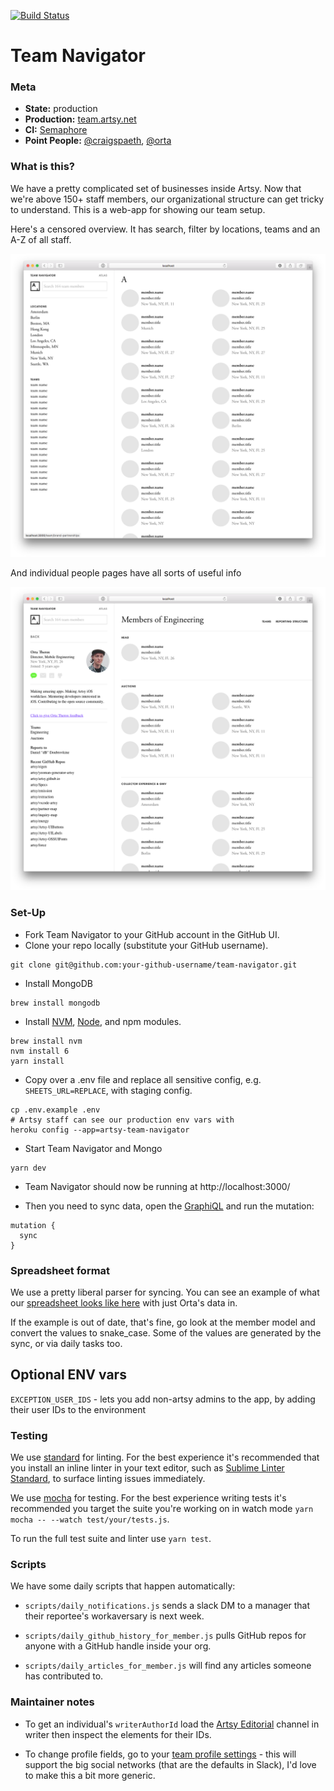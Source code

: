 [![Build Status](https://semaphoreci.com/api/v1/projects/94083eb0-a44a-4b7a-a4be-56ddc5758ac4/560485/badge.svg)](https://semaphoreci.com/artsy-it/team-navigator)

# Team Navigator

### Meta
* __State:__ production
* __Production:__ [team.artsy.net](https://team.artsy.net/)
* __CI:__ [Semaphore](https://semaphoreci.com/artsy-it/team-navigator)
* __Point People:__ [@craigspaeth](https://github.com/craigspaeth), [@orta](https://github.com/orta)

### What is this?

We have a pretty complicated set of businesses inside Artsy. Now that we're above 150+ staff members, our organizational structure can get tricky to understand. This is a web-app for showing our team setup.

Here's a censored overview. It has search, filter by locations, teams and an A-Z of all staff.

![./screenshots/overview.png](./screenshots/overview.png)

And individual people pages have all sorts of useful info

![./screenshots/member.png](./screenshots/member.png)

### Set-Up

- Fork Team Navigator to your GitHub account in the GitHub UI.
- Clone your repo locally (substitute your GitHub username).
```
git clone git@github.com:your-github-username/team-navigator.git
```
- Install MongoDB
```
brew install mongodb
```
- Install [NVM](https://github.com/creationix/nvm), [Node](https://nodejs.org/en/), and npm modules.
```
brew install nvm
nvm install 6
yarn install
```
- Copy over a .env file and replace all sensitive config, e.g. `SHEETS_URL=REPLACE`,
with staging config.
```
cp .env.example .env
# Artsy staff can see our production env vars with
heroku config --app=artsy-team-navigator
```
- Start Team Navigator and Mongo
```
yarn dev
```
- Team Navigator should now be running at http://localhost:3000/

- Then you need to sync data, open the [GraphiQL](http://localhost:3000/api?query=mutation%20%7B%0A%20%20sync%0A%7D) and run the mutation:

```
mutation {
  sync
}
```

### Spreadsheet format

We use a pretty liberal parser for syncing. You can see an example of what our [spreadsheet looks like here](https://docs.google.com/spreadsheets/d/1tF5p0e_Nevgb6kZywnDQaQCQ1CW8XY233b-llt2L5sY/edit?usp=sharing) with just Orta's data in.

If the example is out of date, that's fine, go look at the member model and convert the values to snake_case. Some of the values are generated by the sync, or via daily tasks too.

## Optional ENV vars

`EXCEPTION_USER_IDS` - lets you add non-artsy admins to the app, by adding their user IDs to the environment

### Testing

We use [standard](https://github.com/feross/standard) for linting. For the best experience it's recommended that you install an inline linter in your text editor, such as [Sublime Linter Standard](https://github.com/Flet/SublimeLinter-contrib-standard), to surface linting issues immediately.

We use [mocha](https://mochajs.org/) for testing. For the best experience writing tests it's recommended you target the suite you're working on in watch mode `yarn mocha -- --watch test/your/tests.js`.

To run the full test suite and linter use `yarn test`.

### Scripts

We have some daily scripts that happen automatically:

* `scripts/daily_notifications.js` sends a slack DM to a manager that their reportee's workaversary is next week.

* `scripts/daily_github_history_for_member.js` pulls GitHub repos for anyone with a GitHub handle inside your org.

* `scripts/daily_articles_for_member.js` will find any articles someone has contributed to.


### Maintainer notes

* To get an individual's `writerAuthorId` load the [Artsy Editorial](https://writer.artsy.net/settings/channels/5759e3efb5989e6f98f77993/edit) channel in writer then inspect the elements for their IDs.

* To change profile fields, go to your [team profile settings](https://artsy.slack.com/customize/profile) - this will support the big social networks (that are the defaults in Slack), I'd love to make this a bit more generic. 
